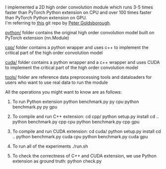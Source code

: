I implemented a 2D high order convolution module which runs 3-5 times faster than PyTorch Python extension on CPU and over 100 times faster than PyTorch Python extension on GPU.  
I'm referring to [this](https://github.com/pytorch/extension-cpp/tree/master/cuda) git repo by [Peter Goldsborough](https://github.com/goldsborough).  


[python/](https://github.com/YHHHCF/PyTorch_Extension/tree/master/python) folder contains the original high order convolution model built on PyTorch extension (nn.Module)  

[cpp/](https://github.com/YHHHCF/PyTorch_Extension/tree/master/cpp) folder contains a python wrapper and uses c++ to implement the critical part of the high order convolution model  

[cuda/](https://github.com/YHHHCF/PyTorch_Extension/tree/master/cuda) folder contains a python wrapper and a c++ wrapper and uses CUDA to implement the critical part of the high order convolution model  

[tools/](https://github.com/YHHHCF/PyTorch_Extension/tree/master/tools) folder are reference data preprocessing tools and dataloaders for users who want to use real data to run the module  

All the operations you might want to know are as follows:  

1. To run Python extension
python benchmark.py py cpu
python benchmark.py py gpu

2. To compile and run C++ extension:
cd cpp/
python setup.py install
cd ..
python benchmark.py cpp cpu
python benchmark.py cpp gpu

3. To compile and run CUDA extension:
cd cuda/
python setup.py install
cd ..
python benchmark.py cuda cpu
python benchmark.py cuda gpu

4. To run all of the experiments
./run.sh

5. To check the correctness of C++ and CUDA extension, we use Python extension as ground truth:
python check.py
